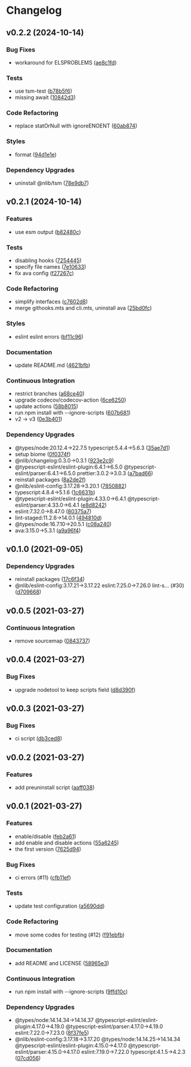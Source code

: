 # Changelog

## v0.2.2 (2024-10-14)

### Bug Fixes

- workaround for ELSPROBLEMS ([ae8c1fd](https://github.com/nlibjs/githooks/commit/ae8c1fd9b11a140dcb7355b9dba64a12b273aaea))

### Tests

- use tsm-test ([b78b5f6](https://github.com/nlibjs/githooks/commit/b78b5f6d5395d83716800d63e6c55fe0a20e88a6))
- missing await ([10842d3](https://github.com/nlibjs/githooks/commit/10842d3a5a7bec2cbbb7ef5a5b6f2b0267e87c5b))

### Code Refactoring

- replace statOrNull with ignoreENOENT ([60ab874](https://github.com/nlibjs/githooks/commit/60ab874e234e6b7f0bdee604e0019c846568c2bb))

### Styles

- format ([94d1e1e](https://github.com/nlibjs/githooks/commit/94d1e1ee8be8e1bb8684cd9b959bf74101f11a76))

### Dependency Upgrades

- uninstall @nlib/tsm ([78e9db7](https://github.com/nlibjs/githooks/commit/78e9db7f91849f10487637bb8c00a6d749ae14d1))


## v0.2.1 (2024-10-14)

### Features

- use esm output ([b82480c](https://github.com/nlibjs/githooks/commit/b82480cb0f60ce8b6ce3afe3550c5bd274a01599))

### Tests

- disabling hooks ([7254445](https://github.com/nlibjs/githooks/commit/7254445779916caae5bc871fe1b147ff3aff0e80))
- specify file names ([7e10633](https://github.com/nlibjs/githooks/commit/7e10633d0acae2194608bffb0689a999b7c43537))
- fix ava config ([f27267c](https://github.com/nlibjs/githooks/commit/f27267c2f89c4e95c2b879b5e874653dc3bf395b))

### Code Refactoring

- simplify interfaces ([c7602d8](https://github.com/nlibjs/githooks/commit/c7602d8feecabff15d0d385719ed93463430d9d2))
- merge githooks.mts and cli.mts, uninstall ava ([25bd0fc](https://github.com/nlibjs/githooks/commit/25bd0fc02730fc9a777f0ce18905349daadf134f))

### Styles

- eslint eslint errors ([bf11c96](https://github.com/nlibjs/githooks/commit/bf11c9609fa3ce43984175461ff50e7a79ad18b9))

### Documentation

- update README.md ([4621bfb](https://github.com/nlibjs/githooks/commit/4621bfb831c5250db13232487bee2a07913e9e02))

### Continuous Integration

- restrict branches ([a68ce40](https://github.com/nlibjs/githooks/commit/a68ce4031fe0ea935ded59ab64a4521b9f979462))
- upgrade codecov/codecov-action ([6ce6250](https://github.com/nlibjs/githooks/commit/6ce62506d5b21fbeacc2846d883477af76ecce7d))
- update actions ([58b8015](https://github.com/nlibjs/githooks/commit/58b8015168de3a1017e3d5f1e8d9dcf8d50c227e))
- run npm install with --ignore-scripts ([607b681](https://github.com/nlibjs/githooks/commit/607b681462fafa0f7708545f793302eb48c862c9))
- v2 → v3 ([0e3b401](https://github.com/nlibjs/githooks/commit/0e3b4018372218dca43f935be958f68225257e5e))

### Dependency Upgrades

- @types/node:20.12.4→22.7.5 typescript:5.4.4→5.6.3 ([35ae7d1](https://github.com/nlibjs/githooks/commit/35ae7d15a6236faa6569c04dea6a70041b2bc10b))
- setup biome ([0f0374f](https://github.com/nlibjs/githooks/commit/0f0374f4087b5c1304c3968b61e889ed3a014721))
- @nlib/changelog:0.3.0→0.3.1 ([923e2c9](https://github.com/nlibjs/githooks/commit/923e2c9e51cb49470cb6fac19d83a83fe651d26f))
- @typescript-eslint/eslint-plugin:6.4.1→6.5.0 @typescript-eslint/parser:6.4.1→6.5.0 prettier:3.0.2→3.0.3 ([a7bad66](https://github.com/nlibjs/githooks/commit/a7bad66183e08a26fe0b5baa1efeed2f8ca9f978))
- reinstall packages ([8a2de2f](https://github.com/nlibjs/githooks/commit/8a2de2ffe1fbf43899b62ba0c03ec2a02410e59e))
- @nlib/eslint-config:3.17.28→3.20.1 ([7850882](https://github.com/nlibjs/githooks/commit/7850882571ee23a9e01696fa82c57722b06781b7))
- typescript:4.8.4→5.1.6 ([1c6631b](https://github.com/nlibjs/githooks/commit/1c6631b89fd5120254167e03b36c4b2c24facf25))
- @typescript-eslint/eslint-plugin:4.33.0→6.4.1 @typescript-eslint/parser:4.33.0→6.4.1 ([e8d8242](https://github.com/nlibjs/githooks/commit/e8d8242b250e3e82f401b9e21b14e36eb917faec))
- eslint:7.32.0→8.47.0 ([80375a7](https://github.com/nlibjs/githooks/commit/80375a7fe63bad3aa863354e57c568104ebe09f2))
- lint-staged:11.2.6→14.0.1 ([494810d](https://github.com/nlibjs/githooks/commit/494810d44b541454afb2965efe9f650004568761))
- @types/node:16.7.10→20.5.1 ([c08a240](https://github.com/nlibjs/githooks/commit/c08a24096305c34f3f037205c041c8c2b63e9fc4))
- ava:3.15.0→5.3.1 ([a9a96f4](https://github.com/nlibjs/githooks/commit/a9a96f48f2781c73c0beb9e5b9c08511ae855e3a))


## v0.1.0 (2021-09-05)

### Dependency Upgrades

- reinstall packages ([17c6f34](https://github.com/nlibjs/githooks/commit/17c6f345ec7de58474f6b96cb67a513eefbedff3))
- @nlib/eslint-config:3.17.21→3.17.22 eslint:7.25.0→7.26.0 lint-s… (#30) ([d709668](https://github.com/nlibjs/githooks/commit/d709668ffbaa1792c22bd19de46da828718c0e90))


## v0.0.5 (2021-03-27)

### Continuous Integration

- remove sourcemap ([0843737](https://github.com/nlibjs/githooks/commit/084373707a7236525ce4ce6af78aeea2e3569514))


## v0.0.4 (2021-03-27)

### Bug Fixes

- upgrade nodetool to keep scripts field ([d8d390f](https://github.com/nlibjs/githooks/commit/d8d390fff95fa0145164d8c482d638993d94b476))


## v0.0.3 (2021-03-27)

### Bug Fixes

- ci script ([db3ced8](https://github.com/nlibjs/githooks/commit/db3ced87d94cfd7ff4f51783ec46e8a6e5ee912b))


## v0.0.2 (2021-03-27)

### Features

- add preuninstall script ([aaff038](https://github.com/nlibjs/githooks/commit/aaff03880d2b10bea2bdc5ccf9944c9378ea85cf))


## v0.0.1 (2021-03-27)

### Features

- enable/disable ([feb2a61](https://github.com/nlibjs/githooks/commit/feb2a61d87aa0b51f942bddec461217eb52636a3))
- add enable and disable actions ([55a6245](https://github.com/nlibjs/githooks/commit/55a62454cc17b40277f412b04a27e8b2e6eb36da))
- the first version ([7625d94](https://github.com/nlibjs/githooks/commit/7625d942fa94e9692044c69f2c69b8cdab6136da))

### Bug Fixes

- ci errors (#11) ([cfb11ef](https://github.com/nlibjs/githooks/commit/cfb11ef89e7ef57b31102785bafed3fb4aaa24ff))

### Tests

- update test configuration ([a5690dd](https://github.com/nlibjs/githooks/commit/a5690dd0ef51c2e82d0addc68d86adbc7a4e83d4))

### Code Refactoring

- move some codes for testing (#12) ([f91ebfb](https://github.com/nlibjs/githooks/commit/f91ebfb556bb1f4fd207e51ea1baf3eabec75468))

### Documentation

- add README and LICENSE ([58965e3](https://github.com/nlibjs/githooks/commit/58965e34d050fdc66ea6b5e66e0438c139dcff2e))

### Continuous Integration

- run npm install with --ignore-scripts ([9ffd10c](https://github.com/nlibjs/githooks/commit/9ffd10c9835d6d25fe55764ade9828639e841c84))

### Dependency Upgrades

- @types/node:14.14.34→14.14.37 @typescript-eslint/eslint-plugin:4.17.0→4.19.0 @typescript-eslint/parser:4.17.0→4.19.0 eslint:7.22.0→7.23.0 ([8f37fe5](https://github.com/nlibjs/githooks/commit/8f37fe531d3ca1ef9a3a2471d15445aba9495cf7))
- @nlib/eslint-config:3.17.18→3.17.20 @types/node:14.14.25→14.14.34 @typescript-eslint/eslint-plugin:4.15.0→4.17.0 @typescript-eslint/parser:4.15.0→4.17.0 eslint:7.19.0→7.22.0 typescript:4.1.5→4.2.3 ([07cd056](https://github.com/nlibjs/githooks/commit/07cd05675e7d9bc76e308306e8f282e350dbc4be))



